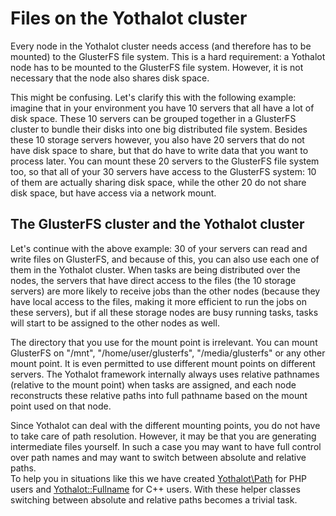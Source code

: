 # Files on the Yothalot cluster

Every node in the Yothalot cluster needs access (and therefore has to be 
mounted) to the GlusterFS file system. This is a hard requirement: a Yothalot 
node has to be mounted to the GlusterFS file system. However, it is not necessary 
that the node also shares disk space.

This might be confusing. Let's clarify this with the following example: imagine
that in your environment you have 10 servers that all have a lot of disk 
space. These 10 servers can be grouped together in a GlusterFS cluster to 
bundle their disks into one big distributed file system. Besides
these 10 storage servers however, you also have 20 servers that do not have 
disk space to share, but that do have to write data that you want to process later.
You can mount these 20 servers to the GlusterFS file system too, so that all of your 30
servers have access to the GlusterFS system: 10 of them are actually sharing
disk space, while the other 20 do not share disk space, but have access via
a network mount.


## The GlusterFS cluster and the Yothalot cluster

Let's continue with the above example: 30 of your servers can read and write
files on GlusterFS, and because of this, you can also use each one of them in the 
Yothalot cluster. When tasks are being distributed over the nodes, the servers 
that have direct access to the files (the 10 storage servers) are more likely
to receive jobs than the other nodes (because they have local access to the files, 
making it more efficient to run the jobs on these servers), but if all these 
storage nodes are busy running tasks, tasks will start to be assigned to the 
other nodes as well.

The directory that you use for the mount point is irrelevant. You can mount
GlusterFS on "/mnt", "/home/user/glusterfs", "/media/glusterfs" or any
other mount point. It is even permitted to use different mount points on 
different servers. The Yothalot framework internally always uses relative 
pathnames (relative to the mount point) when tasks are assigned, and each node 
reconstructs these relative paths into full pathname based on the mount point 
used on that node.

Since Yothalot can deal with the different mounting points, you do not have to 
take care of path resolution. However, it may be that you are generating intermediate
files yourself. In such a case you may want to have full control over path
names and may want to switch between absolute and relative paths.  
To help you in situations like this we have created
[Yothalot\Path](php-path "Yothalot\Path") for PHP users
and [Yothalot::Fullname](cpp-fullname "Yothalot::Fullname") for
C++ users. With these helper classes switching between absolute and relative
paths becomes a trivial task.

